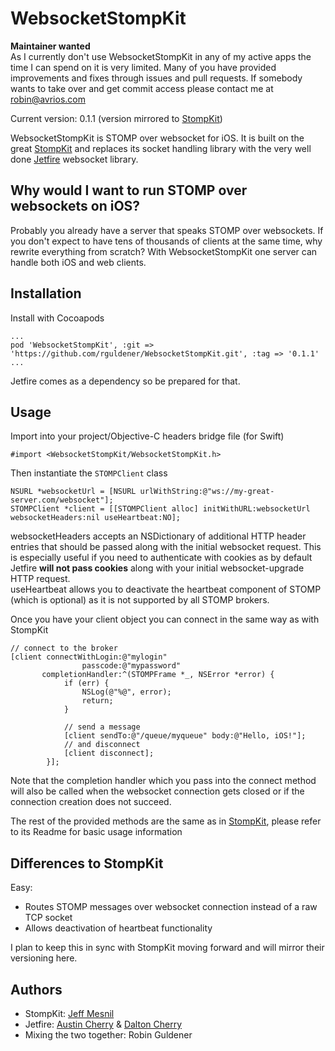 WebsocketStompKit
========

**Maintainer wanted**  
As I currently don't use WebsocketStompKit in any of my active apps the time I can spend on it is very limited. Many of you have provided improvements and fixes through issues and pull requests. If somebody wants to take over and get commit access please contact me at robin@avrios.com

Current version: 0.1.1 (version mirrored to [StompKit](https://github.com/mobile-web-messaging/StompKit))

WebsocketStompKit is STOMP over websocket for iOS. It is built on the great [StompKit](https://github.com/mobile-web-messaging/StompKit) and replaces its socket handling library with the very well done [Jetfire](https://github.com/acmacalister/jetfire) websocket library.

## Why would I want to run STOMP over websockets on iOS?

Probably you already have a server that speaks STOMP over websockets. If you don't expect to have tens of thousands of clients at the same time, why rewrite everything from scratch? With WebsocketStompKit one server can handle both iOS and web clients.

## Installation

Install with Cocoapods
```
...
pod 'WebsocketStompKit', :git => 'https://github.com/rguldener/WebsocketStompKit.git', :tag => '0.1.1'
...
```
Jetfire comes as a dependency so be prepared for that.

## Usage

Import into your project/Objective-C headers bridge file (for Swift)

```
#import <WebsocketStompKit/WebsocketStompKit.h>
```

Then instantiate the ```STOMPClient``` class

```
NSURL *websocketUrl = [NSURL urlWithString:@"ws://my-great-server.com/websocket"];
STOMPClient *client = [[STOMPClient alloc] initWithURL:websocketUrl websocketHeaders:nil useHeartbeat:NO];
```

websocketHeaders accepts an NSDictionary of additional HTTP header entries that should be passed along with the initial websocket request. This is especially useful if you need to authenticate with cookies as by default Jetfire **will not pass cookies** along with your initial websocket-upgrade HTTP request.  
useHeartbeat allows you to deactivate the heartbeat component of STOMP (which is optional) as it is not supported by all STOMP brokers.

Once you have your client object you can connect in the same way as with StompKit
```
// connect to the broker
[client connectWithLogin:@"mylogin"
                passcode:@"mypassword"
       completionHandler:^(STOMPFrame *_, NSError *error) {
            if (err) {
                NSLog(@"%@", error);
                return;
            }

            // send a message
            [client sendTo:@"/queue/myqueue" body:@"Hello, iOS!"];
            // and disconnect
            [client disconnect];
        }];
```

Note that the completion handler which you pass into the connect method will also be called when the websocket connection gets closed or if the connection creation does not succeed.

The rest of the provided methods are the same as in [StompKit](https://github.com/mobile-web-messaging/StompKit), please refer to its Readme for basic usage information

## Differences to StompKit
Easy:

* Routes STOMP messages over websocket connection instead of a raw TCP socket
* Allows deactivation of heartbeat functionality

I plan to keep this in sync with StompKit moving forward and will mirror their versioning here.

## Authors

* StompKit: [Jeff Mesnil](http://jmesnil.net/)
* Jetfire: [Austin Cherry](http://austincherry.me) & [Dalton Cherry](http://daltoniam.com)
* Mixing the two together: Robin Guldener

